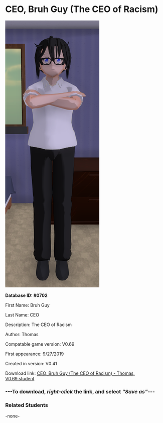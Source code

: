 # CEO, Bruh Guy (The CEO of Racism)

<img src="../../Files/Images/CEO, Bruh Guy (The CEO of Racism).png" title="CEO, Bruh Guy (The CEO of Racism) - Thomas, V0.69">

**Database ID: #0702**

First Name: Bruh Guy

Last Name: CEO

Description: The CEO of Racism

Author: Thomas

Compatable game version: V0.69

First appearance: 9/27/2019

Created in version: V0.41

Download link: <a href="https://raw.githubusercontent.com/Arbiter1223/Daigaku-Gurashi-Custom-Students/master/Files/Student%20Files/CEO%2C%20Bruh%20Guy%20(The%20CEO%20of%20Racism)%20-%20Thomas%2C%20V0.69.student">CEO, Bruh Guy (The CEO of Racism) - Thomas, V0.69.student</a>

### ---**To download, _right-click_ the link, and select _"Save as"_**---

### Related Students

-none-
